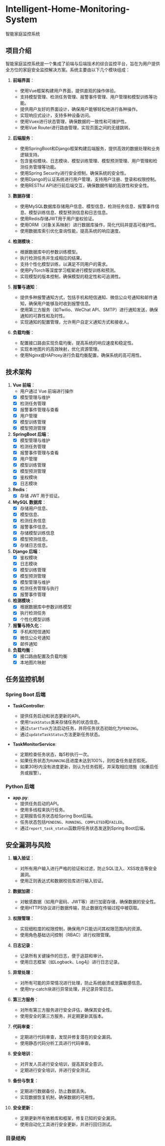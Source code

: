 # Intelligent-Home-Monitoring-System

智能家庭监控系统

## 项目介绍

智能家庭监控系统是一个集成了前端与后端技术的综合监控平台，旨在为用户提供全方位的家庭安全监控解决方案。系统主要由以下几个模块组成：

1. **前端界面**：
    - 使用Vue框架构建用户界面，提供直观的操作体验。
    - 支持模型管理、检测任务管理、报警事件管理、用户管理和模型训练等功能。
    - 提供用户友好的界面设计，确保用户能够轻松地进行各种操作。
    - 实现响应式设计，支持多种设备访问。
    - 使用Vuex进行状态管理，确保数据的一致性和可维护性。
    - 使用Vue Router进行路由管理，实现页面之间的无缝跳转。

2. **后端服务**：
    - 使用SpringBoot和Django框架构建后端服务，提供高效的数据处理和业务逻辑支持。
    - 包含鉴权模块、日志模块、模型训练管理、模型预测管理、用户管理和检测任务管理等功能。
    - 使用Spring Security进行安全控制，确保系统的安全性。
    - 使用Django的认证系统进行用户管理，支持用户注册、登录和权限控制。
    - 使用RESTful API进行前后端交互，确保数据传输的高效性和安全性。

3. **数据存储**：
    - 使用MySQL数据库存储用户信息、模型信息、检测任务信息、报警事件信息、模型训练信息、模型预测信息和日志信息。
    - 使用Redis存储JWT用于用户鉴权验证。
    - 使用ORM（对象关系映射）进行数据库操作，简化代码并提高可维护性。
    - 使用数据库索引优化查询性能，提高系统的响应速度。

4. **检测模块**：
    - 根据数据库中的参数训练模型。
    - 执行检测任务并生成相应的结果。
    - 支持个性化模型训练，以满足不同用户的需求。
    - 使用PyTorch等深度学习框架进行模型训练和预测。
    - 实现模型的版本控制，确保模型的稳定性和可追溯性。

5. **报警与通知**：
    - 提供多种报警通知方式，包括手机和短信通知、微信公众号通知和邮件通知，确保用户能够及时收到报警信息。
    - 使用第三方服务（如Twilio、WeChat API、SMTP）进行通知发送，确保通知的可靠性和及时性。
    - 实现通知的配置管理，允许用户自定义通知方式和接收人。

6. **负载均衡**：
    - 配置接口路由实现负载均衡，提高系统的响应速度和稳定性。
    - 实现本地图片的高效映射，优化资源管理。
    - 使用Nginx或HAProxy进行负载均衡配置，确保系统的高可用性。

## 技术架构

1. **Vue 前端**：
    - 用户通过 Vue 前端进行操作
    - [x] 模型管理与维护
    - [x] 检测任务管理
    - [x] 报警事件管理与查看
    - [x] 用户管理
    - [x] 模型训练管理
    - [x] 模型预测管理

2. **SpringBoot 后端**：
    - [x] 模型管理与维护
    - [x] 检测任务管理
    - [x] 报警事件管理与查看
    - [x] 用户管理
    - [x] 模型训练管理
    - [x] 模型预测管理
    - [x] 鉴权模块
    - [x] 日志模块

3. **Redis**：
    - [x] 存储 JWT 用于验证。

4. **MySQL 数据库**：
    - [x] 存储用户信息、
    - [x] 模型信息、
    - [x] 检测任务信息
    - [x] 报警事件信息。
    - [x] 存储模型训练信息
    - [x] 模型预测信息。
    - [x] 存储日志信息。

5. **Django 后端**：
    - [x] 鉴权模块
    - [x] 日志模块
    - [x] 模型训练管理
    - [x] 模型预测管理
    - [x] 模型管理与维护
    - [x] 检测任务管理与执行
    - [x] 报警事件管理

6. **检测模块**：
    - [x] 根据数据库中参数训练模型
    - [x] 执行检测任务
    - [x] 个性化模型训练

7. **报警与持久化**：
    - [x] 手机和短信通知
    - [x] 微信公众号通知
    - [x] 邮件通知

8. **负载均衡**：
    - [x] 接口路由配置及负载均衡
    - [x] 本地图片映射

## 任务监控机制

### Spring Boot 后端

- **TaskController**:
  - 提供任务启动和状态更新的API。
  - 使用`TaskStatus`类来存储任务的状态信息。
  - 通过`startTask`方法启动任务，并将任务状态初始化为`PENDING`。
  - 通过`updateTaskStatus`方法更新任务状态。

- **TaskMonitorService**:
  - 定期检查任务状态，每5秒执行一次。
  - 如果任务状态为`RUNNING`且进度未达到100%，则检查任务是否假死。
  - 如果30秒内没有进度更新，则认为任务假死，并采取相应措施（如重启任务或报警）。

### Python 后端

- **app.py**:
  - 提供任务启动的API。
  - 使用多线程来执行任务。
  - 定期报告任务状态给Spring Boot后端。
  - 任务状态包括`PENDING`、`RUNNING`、`COMPLETED`和`FAILED`。
  - 通过`report_task_status`函数将任务状态发送到Spring Boot后端。

## 安全漏洞与风险

1. **输入验证**：
    - 对所有用户输入进行严格的验证和过滤，防止SQL注入、XSS攻击等安全漏洞。
    - 使用正则表达式和数据校验库进行输入验证。

2. **数据加密**：
    - 对敏感数据（如用户密码、JWT等）进行加密存储，确保数据的安全性。
    - 使用HTTPS协议进行数据传输，防止数据在传输过程中被窃取。

3. **权限管理**：
    - 实现细粒度的权限控制，确保用户只能访问其权限范围内的资源。
    - 使用角色基础访问控制（RBAC）进行权限管理。

4. **日志记录**：
    - 记录所有关键操作的日志，便于追踪和审计。
    - 使用日志框架（如Logback、Log4j）进行日志记录。

5. **异常处理**：
    - 对所有可能的异常情况进行处理，防止系统崩溃或泄露敏感信息。
    - 使用try-catch块进行异常处理，并记录异常日志。

6. **第三方服务**：
    - 对所有第三方服务进行安全评估，确保其安全性。
    - 使用安全的第三方服务，并定期更新其版本。

7. **代码审查**：
    - 定期进行代码审查，发现并修复潜在的安全漏洞。
    - 使用静态代码分析工具进行代码审查。

8. **安全培训**：
    - 对开发人员进行安全培训，提高其安全意识。
    - 定期进行安全培训，并进行安全测试。

9. **备份与恢复**：
    - 定期进行数据备份，防止数据丢失。
    - 实现数据恢复机制，确保数据的可用性。

10. **安全更新**：
    - 定期更新所有依赖库和框架，修复已知的安全漏洞。
    - 使用自动化工具进行安全更新，并进行回归测试。
### 目录结构
